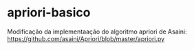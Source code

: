 # apriori-basico
Modificação da implementaação do algoritmo apriori de Asaini: https://github.com/asaini/Apriori/blob/master/apriori.py

